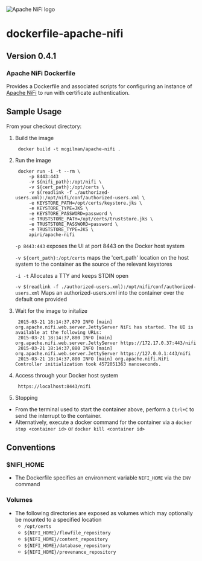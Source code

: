 ![Apache NiFi logo](http://nifi.apache.org/images/niFi-logo-horizontal.png "Apache NiFi")
# dockerfile-apache-nifi
## Version 0.4.1

### Apache NiFi Dockerfile

Provides a Dockerfile and associated scripts for configuring an instance of [Apache NiFi](http://nifi.apache.org) to run with certificate authentication.  

## Sample Usage

From your checkout directory:
		
1. Build the image

        docker build -t mcgilman/apache-nifi .
		
2. Run the image 

		docker run -i -t --rm \
	   	 	-p 8443:443
	   	 	-v ${nifi_path}:/opt/nifi \
	    	-v ${cert_path}:/opt/certs \
	    	-v $(readlink -f ./authorized-users.xml):/opt/nifi/conf/authorized-users.xml \
	    	-e KEYSTORE_PATH=/opt/certs/keystore.jks \
	    	-e KEYSTORE_TYPE=JKS \
	    	-e KEYSTORE_PASSWORD=password \
	    	-e TRUSTSTORE_PATH=/opt/certs/truststore.jks \
	    	-e TRUSTSTORE_PASSWORD=password \
	    	-e TRUSTSTORE_TYPE=JKS \
	    	apiri/apache-nifi


	`-p 8443:443`
	exposes the UI at port 8443 on the Docker host system

	`-v ${cert_path}:/opt/certs` 
	maps the 'cert_path' location on the host system to the container as the source of the relevant keystores

	`-i -t` Allocates a TTY and keeps STDIN open

	`-v $(readlink -f ./authorized-users.xml):/opt/nifi/conf/authorized-users.xml` Maps an authorized-users.xml into the container over the default one provided

3. Wait for the image to initalize

		2015-03-21 18:14:37,879 INFO [main] org.apache.nifi.web.server.JettyServer NiFi has started. The UI is available at the following URLs:
		2015-03-21 18:14:37,880 INFO [main] org.apache.nifi.web.server.JettyServer https://172.17.0.37:443/nifi
		2015-03-21 18:14:37,880 INFO [main] org.apache.nifi.web.server.JettyServer https://127.0.0.1:443/nifi
		2015-03-21 18:14:37,880 INFO [main] org.apache.nifi.NiFi Controller initialization took 4572051363 nanoseconds.
		
4. Access through your Docker host system
 	
		https://localhost:8443/nifi
		
5. Stopping
		
* From the terminal used to start the container above, perform a `Ctrl+C` to send the interrupt to the container.
* Alternatively, execute a docker command for the container via a `docker stop <container id>` or `docker kill <container id>`

		
## Conventions
### $NIFI_HOME
- The Dockerfile specifies an environment variable `NIFI_HOME` via the `ENV` command

### Volumes
- The following directories are exposed as volumes which may optionally be mounted to a specified location
	- `/opt/certs`
	- `${NIFI_HOME}/flowfile_repository`
	- `${NIFI_HOME}/content_repository`
	- `${NIFI_HOME}/database_repository`
	- `${NIFI_HOME}/provenance_repository`
